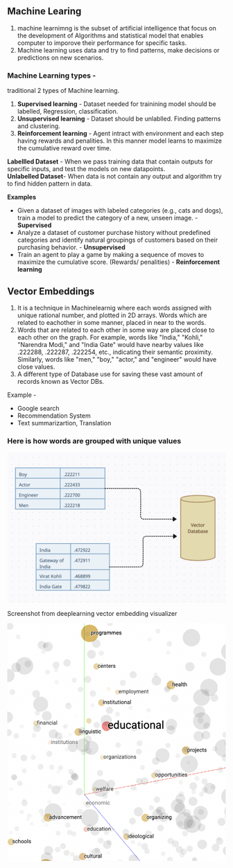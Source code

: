 ## Machine Learing

1. machine learnimng is the subset of artificial intelligence that focus on the development of Algorithms and statistical model that enables computer to imporove their performance for specific tasks.
2. Machine learning uses data and try to find patterns, make decisions or predictions on new scenarios.

### Machine Learning types -
traditional 2 types of Machine learning.
1. **Supervised learning** - Dataset needed for trainining model should be labelled, Regression, classification.
2. **Unsupervised learning** - Dataset should be unlablled. Finding patterns and clustering.
3. **Reinforcement learning** - Agent intract with environment and each step having rewards and penalities. In this manner model learns to maximize the cumulative reward over time.

**Labellled Dataset** - When we pass training data that contain outputs for specific inputs, and test the models on new datapoints. <br />
**Unlabelled Dataset**- When data is not contain any output and algorithm try to find hidden pattern in data.

**Examples** <br/>
- Given a dataset of images with labeled categories (e.g., cats and dogs), train a model to predict the category of a new, unseen image. - **Supervised** <br />
- Analyze a dataset of customer purchase history without predefined categories and identify natural groupings of customers based on their purchasing behavior. - **Unsupervised** <br />
- Train an agent to play a game by making a sequence of moves to maximize the cumulative score. (Rewards/ penalities) - **Reinforcement learning** <br />



## Vector Embeddings
1. It is a technique in Machinelearnig where each words assigned with unique rational number, and plotted in 2D arrays. Words which are related to eachother in some manner, placed in near to the words.
2. Words that are related to each other in some way are placed close to each other on the graph. For example, words like "India," "Kohli," "Narendra Modi," and "India Gate" would have nearby values like .222288, .222287, .222254, etc., indicating their semantic proximity. Similarly, words like "men," "boy," "actor," and "engineer" would have close values.
3. A different type of Database use for saving these vast amount of records known as Vector DBs.

Example - 
- Google search
- Recommendation System
- Text summarizartion, Translation

### Here is how words are grouped with unique values
![Vectro database and word mapping](https://github.com/kavyanshpandey/GenerativeAIandML/blob/master/images/vectorDB.png)

Screenshot from deeplearning vector embedding visualizer

![Vector Embedding](https://github.com/kavyanshpandey/GenerativeAIandML/blob/master/images/vectorEmbedding.png)



